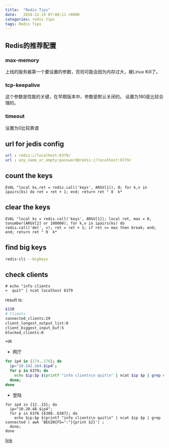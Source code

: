 ```yaml
---
title:  "Redis Tips"
date:   2018-12-19 07:08:11 +0800
categories: redis tips
tags: Redis Tips
---
```


## Redis的推荐配置

### max-memory
上线的服务器第一个要设置的参数，否则可能会因为内存过大，被Linux Kill了。

### tcp-keepalive 
这个参数是性能的关键，在早期版本中，参数是默认关闭的。
设置为180是比较合理的。

### timeout
设置为0比较靠谱


## url for jedis config
``` yml
url : redis://localhost:6379/
url : any_name_or_empty:password@redis://localhost:6379/
```


## count the keys
```
EVAL "local ks,ret = redis.call('keys', ARGV[1]), 0; for k,v in ipairs(ks) do ret = ret + 1; end; return ret " 0  k*
```


## clear the keys
```
EVAL "local ks = redis.call('keys', ARGV[1]); local ret, max = 0, tonumber(ARGV[2] or 100000); for k,v in ipairs(ks) do redis.call('del', v); ret = ret + 1; if ret >= max then break; end; end; return ret " 0  k* 
```


## find big keys
```bash
redis-cli --bigkeys
```


## check clients
```
# echo "info clients
>  quit" | ncat localhost 6379
```
result is:
```bash
$110
# Clients
connected_clients:29
client_longest_output_list:0
client_biggest_input_buf:5
blocked_clients:0

+OK
```

+ 网厅

```bash
for ip4 in {174..176}; do
  ip="10.142.164.$ip4";
  for p in 6379; do
    echo $ip:$p $(printf "info clients\n quit\n" | ncat $ip $p | grep connected | awk 'BEGIN{FS=":"}{print $2}') ;
  done;
done
```
+ 登陆

```
for ip4 in {12..15}; do
  ip="10.20.48.$ip4";
  for p in 6376 {6380..6387}; do
    echo $ip:$p $(printf "info clients\n quit\n" | ncat $ip $p | grep connected | awk 'BEGIN{FS=":"}{print $2}') ;
  done;
done
```
[link](#count-the-keys)
